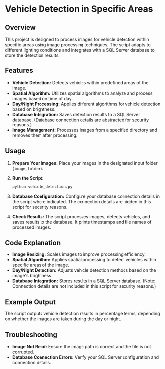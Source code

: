 # Vehicle Detection in Specific Areas

## Overview
This project is designed to process images for vehicle detection within specific areas using image processing techniques. The script adapts to different lighting conditions and integrates with a SQL Server database to store the detection results. 

## Features
- **Vehicle Detection:** Detects vehicles within predefined areas of the image.
- **Spatial Algorithm:** Utilizes spatial algorithms to analyze and process images based on time of day.
- **Day/Night Processing:** Applies different algorithms for vehicle detection based on brightness.
- **Database Integration:** Saves detection results to a SQL Server database. (Database connection details are abstracted for security reasons.)
- **Image Management:** Processes images from a specified directory and removes them after processing.

## Usage
1. **Prepare Your Images:** Place your images in the designated input folder (`image_folder`).

2. **Run the Script:**
    ```bash
    python vehicle_detection.py
    ```

3. **Database Configuration:** Configure your database connection details in the script where indicated. The connection details are hidden in this script for security reasons.

4. **Check Results:** The script processes images, detects vehicles, and saves results to the database. It prints timestamps and file names of processed images.

## Code Explanation
- **Image Resizing:** Scales images to improve processing efficiency.
- **Spatial Algorithm:** Applies spatial processing to detect vehicles within specific areas of the image.
- **Day/Night Detection:** Adjusts vehicle detection methods based on the image's brightness.
- **Database Integration:** Stores results in a SQL Server database. (Note: Connection details are not included in this script for security reasons.)

## Example Output
The script outputs vehicle detection results in percentage terms, depending on whether the images are taken during the day or night.

## Troubleshooting
- **Image Not Read:** Ensure the image path is correct and the file is not corrupted.
- **Database Connection Errors:** Verify your SQL Server configuration and connection details.
